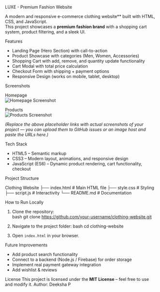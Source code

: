
LUXE - Premium Fashion Website  

A modern and responsive e-commerce clothing website** built with HTML, CSS, and JavaScript.  
This project showcases a **premium fashion brand** with a shopping cart system, product filtering, and a sleek UI.  

 Features  

- Landing Page (Hero Section) with call-to-action  
- Product Showcase with categories (Men, Women, Accessories)  
- Shopping Cart with add, remove, and quantity update functionality  
- Cart Modal with total price calculation  
- Checkout Form with shipping + payment options  
- Responsive Design (works on mobile, tablet, desktop)  


Screenshots  

Homepage  
![Homepage Screenshot](https://via.placeholder.com/1000x500.png?text=Homepage+Screenshot)  

Products  
![Products Screenshot](https://via.placeholder.com/1000x500.png?text=Products+Screenshot)  

*(Replace the above placeholder links with actual screenshots of your project — you can upload them to GitHub issues or an image host and paste the URLs here.)*  


Tech Stack  

- HTML5 – Semantic markup  
- CSS3 – Modern layout, animations, and responsive design  
- JavaScript (ES6) – Dynamic product rendering, cart functionality, checkout  

Project Structure  

Clothing Website
├── index.html      # Main HTML file
├── style.css       # Styling
├── script.js       # Interactivity
└── README.md       # Documentation

How to Run Locally  

1. Clone the repository:  
   bash
   git clone https://github.com/your-username/clothing-website.git

2. Navigate to the project folder:
   bash
   cd clothing-website
  
3. Open `index.html` in your browser. 

Future Improvements

*  Add product search functionality
*  Connect to a backend (Node.js / Firebase) for order storage
*  Implement real payment gateway integration
*  Add wishlist & reviews

License
This project is licensed under the **MIT License** – feel free to use and modify it.
Author: Deeksha P




